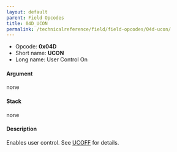 ```yaml
---
layout: default
parent: Field Opcodes
title: 04D_UCON
permalink: /technicalreference/field/field-opcodes/04d-ucon/
---
```


-   Opcode: **0x04D**
-   Short name: **UCON**
-   Long name: User Control On

#### Argument

none

#### Stack

none

#### Description

Enables user control. See [UCOFF](04E_UCOFF) for details.

